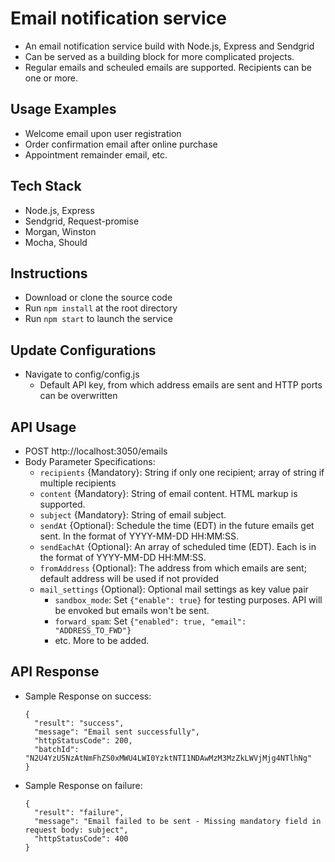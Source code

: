 # Email notification service
- An email notification service build with Node.js, Express and Sendgrid
- Can be served as a building block for more complicated projects. 
- Regular emails and scheuled emails are supported. Recipients can be one or more.

## Usage Examples 
  - Welcome email upon user registration
  - Order confirmation email after online purchase
  - Appointment remainder email, etc. 
  
## Tech Stack
- Node.js, Express 
- Sendgrid, Request-promise
- Morgan, Winston
- Mocha, Should
  
## Instructions
- Download or clone the source code
- Run ```npm install``` at the root directory
- Run ```npm start``` to launch the service

## Update Configurations
- Navigate to config/config.js
  - Default API key, from which address emails are sent and HTTP ports can be overwritten
  
## API Usage
- POST http://localhost:3050/emails
- Body Parameter Specifications:
  - ```recipients``` {Mandatory}: String if only one recipient; array of string if multiple recipients  
  - ```content``` {Mandatory}: String of email content. HTML markup is supported.
  - ```subject``` {Mandatory}: String of email subject.
  - ```sendAt``` {Optional}: Schedule the time (EDT) in the future emails get sent. In the format of YYYY-MM-DD HH:MM:SS.
  - ```sendEachAt``` {Optional}: An array of scheduled time (EDT). Each is in the format of YYYY-MM-DD HH:MM:SS.
  - ```fromAddress``` {Optional}: The address from which emails are sent; default address will be used if not provided
  - ```mail_settings``` {Optional}: Optional mail settings as key value pair
    - ```sandbox_mode```: Set ```{"enable": true}``` for testing purposes. API will be envoked but emails won't be sent.
    - ```forward_spam```: Set ```{"enabled": true, "email": "ADDRESS_TO_FWD"}``` 
    - etc. More to be added.
    
## API Response
- Sample Response on success:
  ```
  {
    "result": "success",
    "message": "Email sent successfully",
    "httpStatusCode": 200,
    "batchId": "N2U4YzU5NzAtNmFhZS0xMWU4LWI0YzktNTI1NDAwMzM3MzZkLWVjMjg4NTlhNg"
  }
  ```
- Sample Response on failure:
  ```
  {
    "result": "failure",
    "message": "Email failed to be sent - Missing mandatory field in request body: subject",
    "httpStatusCode": 400
  }
  ```
  
